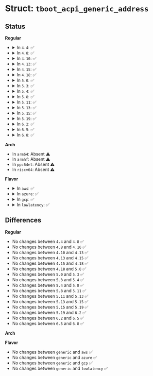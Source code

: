 # Struct: <code>tboot_acpi_generic_address</code>

## Status
<b>Regular</b>
<ul>
<li>
<details>
<summary>In <code>4.4</code>: ✅</summary>

```c
struct tboot_acpi_generic_address {
    u8 space_id;
    u8 bit_width;
    u8 bit_offset;
    u8 access_width;
    u64 address;
};
```
</details>
</li>
<li>
<details>
<summary>In <code>4.8</code>: ✅</summary>

```c
struct tboot_acpi_generic_address {
    u8 space_id;
    u8 bit_width;
    u8 bit_offset;
    u8 access_width;
    u64 address;
};
```
</details>
</li>
<li>
<details>
<summary>In <code>4.10</code>: ✅</summary>

```c
struct tboot_acpi_generic_address {
    u8 space_id;
    u8 bit_width;
    u8 bit_offset;
    u8 access_width;
    u64 address;
};
```
</details>
</li>
<li>
<details>
<summary>In <code>4.13</code>: ✅</summary>

```c
struct tboot_acpi_generic_address {
    u8 space_id;
    u8 bit_width;
    u8 bit_offset;
    u8 access_width;
    u64 address;
};
```
</details>
</li>
<li>
<details>
<summary>In <code>4.15</code>: ✅</summary>

```c
struct tboot_acpi_generic_address {
    u8 space_id;
    u8 bit_width;
    u8 bit_offset;
    u8 access_width;
    u64 address;
};
```
</details>
</li>
<li>
<details>
<summary>In <code>4.18</code>: ✅</summary>

```c
struct tboot_acpi_generic_address {
    u8 space_id;
    u8 bit_width;
    u8 bit_offset;
    u8 access_width;
    u64 address;
};
```
</details>
</li>
<li>
<details>
<summary>In <code>5.0</code>: ✅</summary>

```c
struct tboot_acpi_generic_address {
    u8 space_id;
    u8 bit_width;
    u8 bit_offset;
    u8 access_width;
    u64 address;
};
```
</details>
</li>
<li>
<details>
<summary>In <code>5.3</code>: ✅</summary>

```c
struct tboot_acpi_generic_address {
    u8 space_id;
    u8 bit_width;
    u8 bit_offset;
    u8 access_width;
    u64 address;
};
```
</details>
</li>
<li>
<details>
<summary>In <code>5.4</code>: ✅</summary>

```c
struct tboot_acpi_generic_address {
    u8 space_id;
    u8 bit_width;
    u8 bit_offset;
    u8 access_width;
    u64 address;
};
```
</details>
</li>
<li>
<details>
<summary>In <code>5.8</code>: ✅</summary>

```c
struct tboot_acpi_generic_address {
    u8 space_id;
    u8 bit_width;
    u8 bit_offset;
    u8 access_width;
    u64 address;
};
```
</details>
</li>
<li>
<details>
<summary>In <code>5.11</code>: ✅</summary>

```c
struct tboot_acpi_generic_address {
    u8 space_id;
    u8 bit_width;
    u8 bit_offset;
    u8 access_width;
    u64 address;
};
```
</details>
</li>
<li>
<details>
<summary>In <code>5.13</code>: ✅</summary>

```c
struct tboot_acpi_generic_address {
    u8 space_id;
    u8 bit_width;
    u8 bit_offset;
    u8 access_width;
    u64 address;
};
```
</details>
</li>
<li>
<details>
<summary>In <code>5.15</code>: ✅</summary>

```c
struct tboot_acpi_generic_address {
    u8 space_id;
    u8 bit_width;
    u8 bit_offset;
    u8 access_width;
    u64 address;
};
```
</details>
</li>
<li>
<details>
<summary>In <code>5.19</code>: ✅</summary>

```c
struct tboot_acpi_generic_address {
    u8 space_id;
    u8 bit_width;
    u8 bit_offset;
    u8 access_width;
    u64 address;
};
```
</details>
</li>
<li>
<details>
<summary>In <code>6.2</code>: ✅</summary>

```c
struct tboot_acpi_generic_address {
    u8 space_id;
    u8 bit_width;
    u8 bit_offset;
    u8 access_width;
    u64 address;
};
```
</details>
</li>
<li>
<details>
<summary>In <code>6.5</code>: ✅</summary>

```c
struct tboot_acpi_generic_address {
    u8 space_id;
    u8 bit_width;
    u8 bit_offset;
    u8 access_width;
    u64 address;
};
```
</details>
</li>
<li>
<details>
<summary>In <code>6.8</code>: ✅</summary>

```c
struct tboot_acpi_generic_address {
    u8 space_id;
    u8 bit_width;
    u8 bit_offset;
    u8 access_width;
    u64 address;
};
```
</details>
</li>
</ul>
<b>Arch</b>
<ul>
<li>
In <code>arm64</code>: Absent ⚠️
</li>
<li>
In <code>armhf</code>: Absent ⚠️
</li>
<li>
In <code>ppc64el</code>: Absent ⚠️
</li>
<li>
In <code>riscv64</code>: Absent ⚠️
</li>
</ul>
<b>Flavor</b>
<ul>
<li>
<details>
<summary>In <code>aws</code>: ✅</summary>

```c
struct tboot_acpi_generic_address {
    u8 space_id;
    u8 bit_width;
    u8 bit_offset;
    u8 access_width;
    u64 address;
};
```
</details>
</li>
<li>
<details>
<summary>In <code>azure</code>: ✅</summary>

```c
struct tboot_acpi_generic_address {
    u8 space_id;
    u8 bit_width;
    u8 bit_offset;
    u8 access_width;
    u64 address;
};
```
</details>
</li>
<li>
<details>
<summary>In <code>gcp</code>: ✅</summary>

```c
struct tboot_acpi_generic_address {
    u8 space_id;
    u8 bit_width;
    u8 bit_offset;
    u8 access_width;
    u64 address;
};
```
</details>
</li>
<li>
<details>
<summary>In <code>lowlatency</code>: ✅</summary>

```c
struct tboot_acpi_generic_address {
    u8 space_id;
    u8 bit_width;
    u8 bit_offset;
    u8 access_width;
    u64 address;
};
```
</details>
</li>
</ul>

## Differences
<b>Regular</b>
<ul>
<li>
No changes between <code>4.4</code> and <code>4.8</code> ✅
</li>
<li>
No changes between <code>4.8</code> and <code>4.10</code> ✅
</li>
<li>
No changes between <code>4.10</code> and <code>4.13</code> ✅
</li>
<li>
No changes between <code>4.13</code> and <code>4.15</code> ✅
</li>
<li>
No changes between <code>4.15</code> and <code>4.18</code> ✅
</li>
<li>
No changes between <code>4.18</code> and <code>5.0</code> ✅
</li>
<li>
No changes between <code>5.0</code> and <code>5.3</code> ✅
</li>
<li>
No changes between <code>5.3</code> and <code>5.4</code> ✅
</li>
<li>
No changes between <code>5.4</code> and <code>5.8</code> ✅
</li>
<li>
No changes between <code>5.8</code> and <code>5.11</code> ✅
</li>
<li>
No changes between <code>5.11</code> and <code>5.13</code> ✅
</li>
<li>
No changes between <code>5.13</code> and <code>5.15</code> ✅
</li>
<li>
No changes between <code>5.15</code> and <code>5.19</code> ✅
</li>
<li>
No changes between <code>5.19</code> and <code>6.2</code> ✅
</li>
<li>
No changes between <code>6.2</code> and <code>6.5</code> ✅
</li>
<li>
No changes between <code>6.5</code> and <code>6.8</code> ✅
</li>
</ul>
<b>Arch</b>
<ul>
</ul>
<b>Flavor</b>
<ul>
<li>
No changes between <code>generic</code> and <code>aws</code> ✅
</li>
<li>
No changes between <code>generic</code> and <code>azure</code> ✅
</li>
<li>
No changes between <code>generic</code> and <code>gcp</code> ✅
</li>
<li>
No changes between <code>generic</code> and <code>lowlatency</code> ✅
</li>
</ul>
